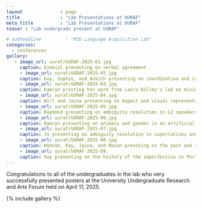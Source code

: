 ```yaml
---
layout              : page
title               : "Lab Presentations at UURAF"
meta_title          : "Lab Presentations at UURAF"
teaser : "Lab undergrads present at UURAF"

# subheadline         : "MSU Language Acquisition Lab"
categories: 
  - conferences
gallery:
   - image_url: uuraf/UURAF-2025-01.jpg
     caption: Ezekial presenting on verbal agreement
	 - image_url: uuraf/UURAF-2025-02.jpg
     caption: Guy, Sophie, and Ankith presenting on coordination and causality
	 - image_url: uuraf/UURAF-2025-03.jpg
     caption: Kamryn presting her work from Laura Dilley's lab on misinformation
	 - image_url: uuraf/UURAF-2025-04.jpg
     caption: Will and Jaina presenting on Aspect and visual representation
	 - image_url: uuraf/UURAF-2025-05.jpg
     caption: Raymond presenting on ambiguity resolution in L2 speakers
	 - image_url: uuraf/UURAF-2025-06.jpg
     caption: Kamryn presenting on animacy and gender in an artificial language study
	 - image_url: uuraf/UURAF-2025-07.jpg
     caption: Jo presenting on ambiguity resolution in superlatives and comparatives
	 - image_url: uuraf/UURAF-2025-08.jpg
     caption: Hannah, Kay, Jaina, and Mason presnting on the past and the present perfect
	 - image_url: uuraf/UURAF-2025-09.
     caption: Guy presenting on the history of the imperfective in Portuguese
---
```


Congratulations to all of the undergraduates in the lab who very successfully presented posters at the University Undergraduate Research and Arts Forum held on April 11, 2025.

{% include gallery %}